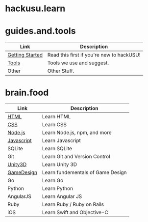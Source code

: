 # hackusu.learn


# guides.and.tools
| Link        | Description                                    |
|-------------|----------------------------------------------|
| [Getting Started] | Read this first if you're new to hackUSU! |
| [Tools] | Tools we use and suggest. |
| Other | Other Stuff. |

# brain.food
| Link        | Description                                    |
|-------------|----------------------------------------------|
| [HTML] | Learn HTML |
| [CSS] | Learn CSS |
| [Node.js] | Learn Node.js, npm, and more |
| [Javascript] | Learn Javascript |
| SQLite | Learn SQLite |
| Git | Learn Git and Version Control |
| [Unity3D] | Learn Unity 3D |
| [GameDesign] | Learn fundementals of Game Design |
| Go | Learn Go |
| Python | Learn Python |
| AngularJS | Learn Angular JS |
| Ruby | Learn Ruby / Ruby on Rails |
| iOS | Learn Swift and Objective-C |

<!-- Links -->
[Getting Started]: https://github.com/hackUSU/learn/blob/master/guides/Getting-Started.md
[tools]: https://github.com/hackUSU/learn/blob/master/guides/tools.md
[HTML]: https://github.com/hackUSU/learn/blob/master/brainfood/html.md
[CSS]: https://github.com/hackUSU/learn/blob/master/brainfood/css.md
[Node.js]: https://github.com/hackUSU/learn/blob/master/brainfood/nodejs.md
[Javascript]: https://github.com/hackUSU/learn/blob/master/brainfood/js.md
[Unity3D]: https://github.com/hackUSU/learn/blob/master/brainfood/unity3d.md
[GameDesign]: https://github.com/hackUSU/learn/blob/master/brainfood/GameDesign.md
